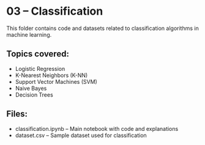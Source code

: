 # 03 – Classification

This folder contains code and datasets related to classification algorithms in machine learning.

## Topics covered:
- Logistic Regression
- K-Nearest Neighbors (K-NN)
- Support Vector Machines (SVM)
- Naive Bayes
- Decision Trees

## Files:
- classification.ipynb – Main notebook with code and explanations
- dataset.csv – Sample dataset used for classification
